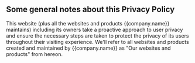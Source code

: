 ## Some general notes about this Privacy Policy
This website (plus all the websites and products {{company.name}} maintains) including its owners take a proactive approach to user privacy and ensure the necessary steps are taken to protect the privacy of its users throughout their visiting experience. We'll refer to all websites and products created and maintained by {{company.name}} as "Our websites and products" from hereon.
